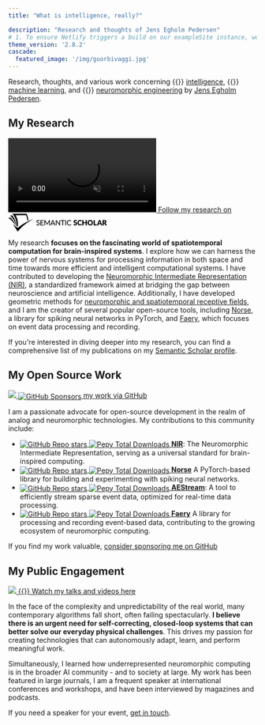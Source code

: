 ```yaml
---
title: "What is intelligence, really?"

description: "Research and thoughts of Jens Egholm Pedersen"
# 1. To ensure Netlify triggers a build on our exampleSite instance, we need to change a file in the exampleSite directory.
theme_version: '2.8.2'
cascade:
  featured_image: '/img/guorbivaggi.jpg'
---
```


Research, thoughts, and various work concerning 
{{<ico vendor=bootstrap name=lightbulb-fill color=#ffc107 size=1.2em >}} [intelligence](https://en.wikipedia.org/wiki/Intelligence), 
{{<ico vendor=bootstrap name=robot size=1.2em >}} [machine learning](https://en.wikipedia.org/wiki/Machine_learning), and 
{{<ico vendor=bootstrap name=cpu-fill size=1.2em >}} [neuromorphic engineering](https://en.wikipedia.org/wiki/Neuromorphic_engineering) 
by [Jens Egholm Pedersen](about/).


<div class="flex flex-wrap mr2 items-start justify-around">

<div class="measure-wide flex-grow-1 pa2">

## My Research


<a href="https://www.semanticscholar.org/author/Jens-Egholm-Pedersen/2146807252" class="link black dim db w-100 pa2 br2 ba b--black-10 shadow-1">
  <video alt="Kayak peddler" class="db mb2 mw-100" loop autoplay muted>
    <source src="/vid/kayak.webm" type="video/webm">
    <source src="/vid/kayak.mp4" type="video/mp4">
  </video>
  <span class="db f6 pv2">Follow my research on
  <svg viewBox="0 0 552.2 100" style="max-width: 200px; vertical-align: middle;" aria-labelledby="s2-logo-full-title s2-logo-full-desc" role="img"><title id="s2-logo-full-title">Semantic Scholar</title><desc id="s2-logo-full-desc">Semantic Scholar's Logo</desc><g class="logo__wordmark"><path d="M174,40.5c-0.1,0.2-0.3,0.4-0.4,0.5c-0.1,0.1-0.3,0.2-0.6,0.2c-0.2,0-0.5-0.1-0.8-0.3 c-0.3-0.2-0.7-0.5-1.2-0.7c-0.5-0.3-1-0.5-1.7-0.7c-0.6-0.2-1.4-0.3-2.3-0.3c-0.8,0-1.6,0.1-2.2,0.3c-0.6,0.2-1.2,0.5-1.6,0.9 c-0.4,0.4-0.8,0.8-1,1.4c-0.2,0.5-0.3,1.1-0.3,1.7c0,0.8,0.2,1.4,0.6,1.9c0.4,0.5,0.9,0.9,1.6,1.3c0.6,0.4,1.4,0.7,2.2,0.9 c0.8,0.3,1.7,0.5,2.5,0.8c0.9,0.3,1.7,0.6,2.5,1c0.8,0.4,1.6,0.9,2.2,1.4c0.6,0.6,1.2,1.3,1.6,2.1c0.4,0.8,0.6,1.8,0.6,3 c0,1.3-0.2,2.5-0.7,3.6c-0.4,1.1-1.1,2.1-1.9,2.9c-0.8,0.8-1.9,1.5-3.1,2c-1.2,0.5-2.6,0.7-4.1,0.7c-0.9,0-1.8-0.1-2.7-0.3 c-0.9-0.2-1.7-0.4-2.5-0.8c-0.8-0.3-1.5-0.7-2.2-1.2c-0.7-0.5-1.3-1-1.8-1.6l1.2-2.1c0.1-0.2,0.3-0.3,0.4-0.4 c0.2-0.1,0.4-0.2,0.6-0.2c0.3,0,0.6,0.1,1,0.4c0.4,0.3,0.8,0.6,1.4,1s1.2,0.7,2,1c0.8,0.3,1.7,0.4,2.8,0.4c0.9,0,1.7-0.1,2.4-0.4 c0.7-0.2,1.3-0.6,1.8-1c0.5-0.4,0.8-1,1.1-1.6c0.3-0.6,0.4-1.3,0.4-2.1c0-0.8-0.2-1.5-0.6-2.1c-0.4-0.5-0.9-1-1.6-1.4 c-0.6-0.4-1.4-0.7-2.2-0.9c-0.8-0.3-1.7-0.5-2.5-0.8c-0.9-0.3-1.7-0.6-2.5-1c-0.8-0.4-1.6-0.8-2.2-1.4c-0.6-0.6-1.2-1.3-1.6-2.2 c-0.4-0.9-0.6-2-0.6-3.3c0-1,0.2-2,0.6-3c0.4-1,1-1.8,1.8-2.6c0.8-0.7,1.7-1.3,2.9-1.8c1.1-0.5,2.4-0.7,3.9-0.7 c1.6,0,3.1,0.3,4.5,0.8c1.4,0.5,2.5,1.3,3.6,2.2L174,40.5z"></path><path d="M198.2,61.2l0,3.5h-17.9V35.7h17.9v3.5h-13.6v9.2h11v3.4h-11v9.4H198.2z"></path><path d="M232.7,35.7v28.9H229V44.1c0-0.3,0-0.6,0-1s0-0.7,0.1-1.1l-9.6,17.7c-0.3,0.7-0.9,1-1.6,1h-0.6 c-0.7,0-1.2-0.3-1.5-1L206,42c0.1,0.8,0.1,1.5,0.1,2.1v20.6h-3.8V35.7h3.2c0.4,0,0.7,0,0.9,0.1s0.4,0.3,0.6,0.6l9.7,17.3 c0.2,0.3,0.4,0.7,0.5,1.1c0.2,0.4,0.3,0.8,0.5,1.2c0.3-0.8,0.6-1.6,1-2.3l9.5-17.3c0.2-0.3,0.4-0.5,0.6-0.6s0.5-0.1,0.9-0.1H232.7 z"></path><path d="M263.3,64.7H260c-0.4,0-0.7-0.1-0.9-0.3c-0.2-0.2-0.4-0.4-0.5-0.7l-2.6-6.7h-12.8l-2.6,6.7 c-0.1,0.3-0.3,0.5-0.5,0.7c-0.3,0.2-0.6,0.3-0.9,0.3h-3.3l11.5-28.9h4.3L263.3,64.7z M254.8,53.9l-4.3-11.2 c-0.3-0.8-0.6-1.7-0.9-2.9c-0.1,0.6-0.3,1.1-0.5,1.6c-0.2,0.5-0.3,0.9-0.5,1.3l-4.3,11.2H254.8z"></path><path d="M290.1,35.7v28.9h-2.2c-0.3,0-0.6-0.1-0.8-0.2c-0.2-0.1-0.4-0.3-0.7-0.6l-16.3-21.1c0,0.4,0.1,0.7,0.1,1.1 c0,0.4,0,0.7,0,1v19.8h-3.8V35.7h2.2c0.4,0,0.7,0,0.8,0.1c0.2,0.1,0.4,0.3,0.6,0.6l16.4,21.2c0-0.4-0.1-0.8-0.1-1.1 c0-0.4,0-0.7,0-1V35.7H290.1z"></path><path d="M316.2,39.3H307v25.3h-4.3V39.3h-9.2v-3.6h22.7V39.3z"></path><path d="M323.9,64.7h-4.3V35.7h4.3V64.7z"></path><path d="M350.8,58.5c0.2,0,0.4,0.1,0.6,0.3l1.7,1.9c-1.2,1.4-2.6,2.5-4.3,3.2c-1.7,0.8-3.7,1.1-6.1,1.1 c-2.1,0-4-0.4-5.7-1.1c-1.7-0.7-3.1-1.7-4.4-3c-1.2-1.3-2.1-2.9-2.8-4.7c-0.7-1.8-1-3.8-1-6c0-2.2,0.3-4.2,1-6 c0.7-1.8,1.7-3.4,2.9-4.7c1.2-1.3,2.7-2.3,4.5-3c1.7-0.7,3.7-1.1,5.8-1.1c2.1,0,3.9,0.3,5.5,1c1.6,0.7,3,1.6,4.2,2.7l-1.4,2 c-0.1,0.1-0.2,0.3-0.4,0.4c-0.1,0.1-0.3,0.1-0.6,0.1c-0.3,0-0.6-0.1-0.9-0.4c-0.3-0.3-0.8-0.5-1.4-0.9c-0.6-0.3-1.2-0.6-2.1-0.9 c-0.8-0.3-1.8-0.4-3.1-0.4c-1.4,0-2.8,0.3-3.9,0.8c-1.2,0.5-2.2,1.2-3.1,2.2c-0.9,0.9-1.5,2.1-2,3.5c-0.5,1.4-0.7,2.9-0.7,4.7 c0,1.8,0.2,3.3,0.7,4.7c0.5,1.4,1.2,2.5,2.1,3.5c0.9,1,1.9,1.7,3.1,2.2c1.2,0.5,2.5,0.7,3.8,0.7c0.8,0,1.6-0.1,2.2-0.2 c0.7-0.1,1.3-0.3,1.8-0.5c0.6-0.2,1.1-0.5,1.6-0.8c0.5-0.3,1-0.7,1.5-1.1c0.1-0.1,0.2-0.2,0.3-0.2 C350.5,58.5,350.6,58.5,350.8,58.5z"></path><path d="M383.2,41.3c-0.2,0.3-0.4,0.6-0.6,0.7c-0.2,0.2-0.5,0.2-0.9,0.2c-0.3,0-0.6-0.1-1-0.3 c-0.4-0.2-0.8-0.4-1.2-0.7c-0.5-0.2-1-0.5-1.5-0.7c-0.6-0.2-1.2-0.3-2-0.3c-1.3,0-2.2,0.3-2.9,0.8c-0.6,0.5-0.9,1.3-0.9,2.2 c0,0.6,0.2,1.1,0.6,1.5c0.4,0.4,0.9,0.7,1.5,1c0.6,0.3,1.3,0.5,2.1,0.8c0.8,0.2,1.6,0.5,2.4,0.8c0.8,0.3,1.6,0.6,2.4,1 c0.8,0.4,1.5,0.9,2.1,1.5c0.6,0.6,1.1,1.3,1.5,2.2c0.4,0.9,0.6,1.9,0.6,3.1c0,1.4-0.2,2.6-0.7,3.8c-0.5,1.2-1.2,2.2-2,3.1 c-0.9,0.9-2,1.6-3.3,2.1c-1.3,0.5-2.8,0.8-4.5,0.8c-0.9,0-1.8-0.1-2.8-0.3c-0.9-0.2-1.9-0.5-2.7-0.8c-0.9-0.3-1.7-0.7-2.5-1.2 c-0.8-0.5-1.5-1-2-1.6l2-3.2c0.2-0.2,0.4-0.4,0.6-0.6c0.3-0.2,0.5-0.2,0.9-0.2c0.4,0,0.8,0.1,1.2,0.4c0.4,0.3,0.9,0.5,1.4,0.8 c0.5,0.3,1.1,0.6,1.8,0.8c0.7,0.3,1.5,0.4,2.4,0.4c1.2,0,2.2-0.3,2.9-0.8c0.7-0.5,1-1.4,1-2.6c0-0.7-0.2-1.2-0.6-1.7 c-0.4-0.4-0.9-0.8-1.5-1.1s-1.3-0.5-2.1-0.7c-0.8-0.2-1.6-0.5-2.4-0.7c-0.8-0.3-1.6-0.6-2.4-1c-0.8-0.4-1.5-0.9-2.1-1.5 c-0.6-0.6-1.1-1.4-1.5-2.3c-0.4-0.9-0.6-2.1-0.6-3.5c0-1.1,0.2-2.2,0.7-3.2c0.4-1,1.1-2,2-2.8c0.9-0.8,1.9-1.5,3.2-2 c1.2-0.5,2.7-0.7,4.3-0.7c0.9,0,1.8,0.1,2.6,0.2c0.9,0.1,1.7,0.3,2.4,0.6c0.8,0.3,1.5,0.6,2.1,1c0.7,0.4,1.3,0.8,1.8,1.3 L383.2,41.3z"></path><path d="M408.6,57.1c0.2,0,0.3,0,0.5,0.1c0.2,0.1,0.3,0.2,0.5,0.3l2.7,2.8c-1.2,1.5-2.7,2.7-4.4,3.5 c-1.8,0.8-3.9,1.2-6.3,1.2c-2.2,0-4.2-0.4-6-1.1c-1.8-0.8-3.3-1.8-4.5-3.1c-1.2-1.3-2.2-2.9-2.8-4.8c-0.7-1.8-1-3.8-1-6 c0-2.2,0.4-4.2,1.1-6c0.7-1.8,1.7-3.4,3-4.7c1.3-1.3,2.8-2.4,4.6-3.1c1.8-0.7,3.8-1.1,5.9-1.1c1.1,0,2.1,0.1,3.1,0.3 c1,0.2,1.9,0.5,2.7,0.8c0.8,0.3,1.6,0.8,2.3,1.2c0.7,0.5,1.3,1,1.9,1.6l-2.3,3.1c-0.1,0.2-0.3,0.4-0.5,0.5 c-0.2,0.2-0.5,0.2-0.8,0.2c-0.2,0-0.5-0.1-0.7-0.2c-0.2-0.1-0.4-0.2-0.7-0.4c-0.2-0.2-0.5-0.3-0.8-0.5c-0.3-0.2-0.6-0.3-1-0.5 c-0.4-0.2-0.9-0.3-1.4-0.4c-0.5-0.1-1.2-0.2-1.9-0.2c-1.1,0-2.2,0.2-3.1,0.6c-0.9,0.4-1.7,1-2.4,1.8c-0.7,0.8-1.2,1.8-1.6,2.9 c-0.4,1.2-0.6,2.5-0.6,4c0,1.5,0.2,2.8,0.6,4c0.4,1.2,1,2.2,1.7,3c0.7,0.8,1.5,1.4,2.5,1.8c0.9,0.4,1.9,0.6,3,0.6 c0.6,0,1.2,0,1.7-0.1c0.5-0.1,1-0.2,1.4-0.3c0.4-0.1,0.9-0.3,1.2-0.6c0.4-0.2,0.8-0.5,1.2-0.9c0.2-0.1,0.3-0.2,0.5-0.3 C408.2,57.1,408.4,57.1,408.6,57.1z"></path><path d="M440.2,35.3v29.4h-6.9V52.3h-11.9v12.4h-6.9V35.3h6.9v12.3h11.9V35.3H440.2z"></path><path d="M474.3,50c0,2.1-0.4,4.1-1.1,5.9c-0.7,1.8-1.8,3.4-3.1,4.8c-1.3,1.3-2.9,2.4-4.8,3.2c-1.9,0.8-4,1.1-6.2,1.1 c-2.3,0-4.4-0.4-6.2-1.1s-3.5-1.8-4.8-3.2c-1.3-1.4-2.4-2.9-3.1-4.8c-0.7-1.8-1.1-3.8-1.1-5.9c0-2.1,0.4-4.1,1.1-5.9 c0.7-1.8,1.8-3.4,3.1-4.8c1.3-1.3,2.9-2.4,4.8-3.2s4-1.1,6.2-1.1c2.3,0,4.4,0.4,6.2,1.2c1.9,0.8,3.5,1.8,4.8,3.2 c1.3,1.3,2.4,2.9,3.1,4.8C474,45.9,474.3,47.9,474.3,50z M467.4,50c0-1.5-0.2-2.8-0.6-3.9c-0.4-1.2-0.9-2.1-1.6-3 c-0.7-0.8-1.6-1.4-2.6-1.9c-1-0.4-2.2-0.6-3.5-0.6c-1.3,0-2.5,0.2-3.5,0.6c-1,0.4-1.9,1-2.6,1.9c-0.7,0.8-1.2,1.8-1.6,3 s-0.6,2.5-0.6,3.9c0,1.5,0.2,2.8,0.6,3.9s0.9,2.1,1.6,3c0.7,0.8,1.6,1.4,2.6,1.8c1,0.4,2.2,0.6,3.5,0.6c1.3,0,2.5-0.2,3.5-0.6 c1-0.4,1.9-1,2.6-1.8c0.7-0.8,1.2-1.8,1.6-3C467.2,52.8,467.4,51.5,467.4,50z"></path><path d="M495.7,59.2v5.4H478V35.3h6.8v23.9H495.7z"></path><path d="M526.3,64.7H521c-0.6,0-1.1-0.1-1.4-0.4c-0.4-0.3-0.6-0.6-0.8-1.1l-1.7-5.1h-11.2l-1.7,5.1 c-0.1,0.4-0.4,0.7-0.8,1c-0.4,0.3-0.9,0.5-1.4,0.5h-5.3l11.4-29.4h7L526.3,64.7z M515.5,53.5l-2.7-8c-0.2-0.5-0.4-1.1-0.6-1.8 c-0.2-0.7-0.5-1.4-0.7-2.2c-0.2,0.8-0.4,1.6-0.6,2.3c-0.2,0.7-0.4,1.3-0.6,1.8l-2.7,8H515.5z"></path><path d="M552.2,64.7h-6.2c-1.1,0-2-0.4-2.5-1.3l-4.9-8.5c-0.2-0.4-0.5-0.6-0.8-0.8c-0.3-0.2-0.7-0.3-1.2-0.3H535v10.9 h-6.8V35.3h9.6c2.1,0,3.9,0.2,5.4,0.7c1.5,0.4,2.7,1,3.7,1.8s1.6,1.7,2.1,2.8c0.4,1.1,0.6,2.2,0.6,3.5c0,1-0.1,1.9-0.4,2.7 c-0.3,0.8-0.6,1.6-1.1,2.3c-0.5,0.7-1.1,1.4-1.8,1.9c-0.7,0.6-1.6,1-2.5,1.4c0.4,0.2,0.9,0.5,1.2,0.9c0.4,0.3,0.7,0.7,1,1.2 L552.2,64.7z M537.8,49.1c0.9,0,1.7-0.1,2.4-0.4c0.7-0.2,1.2-0.6,1.6-1c0.4-0.4,0.7-0.9,0.9-1.5c0.2-0.6,0.3-1.2,0.3-1.8 c0-1.3-0.4-2.3-1.3-3c-0.8-0.7-2.1-1.1-3.9-1.1H535v8.7H537.8z"></path></g><g class="logo__mark"><path class="logo__checkmark" d="M138.7,30.4c-4.9,3.1-8.3,4.8-12.4,7.2c-24,14.5-47.1,30.6-65,51.9L52.7,100L26.3,58 c5.9,4.7,20.6,17.9,26.6,20.8l19.4-14.6C85.8,54.7,124,34,138.7,30.4z"></path><path class="logo__paper-one" d="M46.5,68.5c2,1.6,4,3.1,5.6,4.3c4.4-21.2,0.7-44-10.9-63.8c19.5-0.3,38.9-0.5,58.4-0.8 c4.4,9.7,6.9,20,7.5,30.6c1.7-0.9,3.4-1.7,5.1-2.5c-0.6-10.8-3.7-22.6-9.6-36.2C76,0,49.5,0,22.9,0C40.2,20.5,48.1,45.3,46.5,68.5 z"></path><path class="logo__paper-two" d="M42.9,65.7c0.5,0.5,1.1,0.9,1.6,1.3c-0.8-19.7-8.2-39.8-22.1-57.1c-4.1,0-8.3,0-12.4,0 C27.9,26.4,38.8,46.3,42.9,65.7z"></path><path class="logo__paper-three" d="M38.6,61.9c0.6,0.5,1.2,1,1.9,1.6c-5.2-14.6-14.4-29-27.4-41.6c-4.4,0-8.7,0-13.1,0 C16.7,33.9,29.6,47.8,38.6,61.9z"></path></g></svg>
  </span>
</a>

My research **focuses on the fascinating world of spatiotemporal computation for brain-inspired systems**.
I explore how we can harness the power of nervous systems for processing information in both space and time towards more efficient and intelligent computational systems.
I have contributed to developing the [Neuromorphic Intermediate Representation (NIR)](https://neuroir.org), a standardized framework aimed at bridging the gap between neuroscience and artificial intelligence.
Additionally, I have developed geometric methods for [neuromorphic and spatiotemporal receptive fields](https://arxiv.org/abs/2405.00318), and I am the creator of several popular open-source tools, including [Norse](https://github.com/norse/norse), a library for spiking neural networks in PyTorch, and [Faery](https://github.com/aestream/faery), which focuses on event data processing and recording.

If you're interested in diving deeper into my research, you can find a comprehensive list of my publications on my [Semantic Scholar profile](https://www.semanticscholar.org/author/Jens-Egholm-Pedersen/2146807252).

</div>

<div class="measure-wide flex-grow-1 pa2">

## My Open Source Work

<a href="https://github.com/sponsors/Jegp" class="link black dim db w-100 pa2 br2 ba b--black-10 shadow-1">
  <img src="/img/sponsor_projects.jpg" />
  <span class="db f6 pv2"><img src="https://img.shields.io/static/v1?label=Sponsor&message=%E2%9D%A4&logo=GitHub&color=%23fe8e86" alt="GitHub Sponsors" style="vertical-align: middle;"> my work via GitHub
  </span>
</a>

I am a passionate advocate for open-source development in the realm of analog and neuromorphic technologies. My contributions to this community include:

<ul class="tl">
<li>
<a href="https://neuroir.org">
<img alt="GitHub Repo stars" src="https://img.shields.io/github/stars/neuromorphs/nir?style=flat-square" style="vertical-align: middle;">
<img alt="Pepy Total Downloads" src="https://img.shields.io/pepy/dt/nir?style=flat-square" style="vertical-align: middle;">
<b>NIR</b></a>: The Neuromorphic Intermediate Representation, serving as a universal standard for brain-inspired computing.
</li><li>
<a href="https://norse.github.io/norse">
<img alt="GitHub Repo stars" src="https://img.shields.io/github/stars/norse/norse?style=flat-square" style="vertical-align: middle;">
<img alt="Pepy Total Downloads" src="https://img.shields.io/pepy/dt/norse?style=flat-square" style="vertical-align: middle;">
<b>Norse</b></a> A PyTorch-based library for building and experimenting with spiking neural networks.
</li><li>
<a href="https://aestream.github.io/aestream">
<img alt="GitHub Repo stars" src="https://img.shields.io/github/stars/aestream/aestream?style=flat-square" style="vertical-align: middle;">
<img alt="Pepy Total Downloads" src="https://img.shields.io/pepy/dt/aestream?style=flat-square" style="vertical-align: middle;">
<b>AEStream</b></a>: A tool to efficiently stream sparse event data, optimized for real-time data processing.
</li><li>
<a href="https://github.com/aestream/faery">
<img alt="GitHub Repo stars" src="https://img.shields.io/github/stars/aestream/faery?style=flat-square" style="vertical-align: middle;">
<img alt="Pepy Total Downloads" src="https://img.shields.io/pepy/dt/faery?style=flat-square" style="vertical-align: middle;">
<b>Faery</b></a> A library for processing and recording event-based data, contributing to the growing ecosystem of neuromorphic computing.
</li>
</ul>

If you find my work valuable, <a href="https://github.com/sponsors/jegp">consider sponsoring me on GitHub</a>

</div>


<div class="measure-wide flex-grow-1 pa2">

## My Public Engagement

<a href="posts/talks/" class="link black dim db w-100 pa2 br2 ba b--black-10 shadow-1">
  <img src="/img/jens_stage.png" />
  <span class="db f6 pv2">{{<ico vendor=bootstrap name=play-btn size=1.2em >}} Watch my talks and videos here </span>
</a>

In the face of the complexity and unpredictability of the real world, many contemporary algorithms fall short, often failing spectacularly. 
**I believe there is an urgent need for self-correcting, closed-loop systems that can better solve our everyday physical challenges**.
This drives my passion for creating technologies that can autonomously adapt, learn, and perform meaningful work.

Simultaneously, I learned how underrepresented neuromorphic computing is in the broader AI community - and to society at large.
My work has been featured in large journals, I am a frequent speaker at international conferences and workshops, and have been interviewed by magazines and podcasts.

If you need a speaker for your event, [get in touch](posts/talks/).

</div>

</div>
